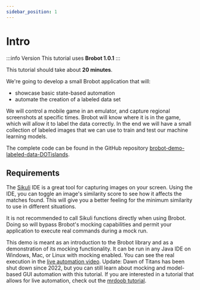 ```yaml
---
sidebar_position: 1
---
```


# Intro

:::info Version
This tutorial uses **Brobot 1.0.1**
:::


This tutorial should take about **20 minutes**.  

We're going to develop a small Brobot application that will:  
- showcase basic state-based automation
- automate the creation of a labeled data set  

We will control a mobile game in an emulator, and capture regional screenshots at 
specific times.
Brobot will know where it is in the game, which will allow it to label the data correctly. 
In the end we will 
have a small collection of labeled images that we can use to train and test our 
machine learning models.

The complete code can be found in the GitHub repository 
[brobot-demo-labeled-data-DOTislands](https://github.com/jspinak/brobot-demo-labeled-data-DOTislands).  

## Requirements

The [Sikuli](http://sikulix.com/) IDE is a great tool for capturing images on your screen. Using the IDE,
you can toggle an image's similarity score to see how it affects the matches found.
This will give you a better feeling for the minimum similarity to use in different 
situations.  

It is not recommended to call Sikuli functions directly when using Brobot. Doing so
will bypass Brobot's mocking capabilities and permit your application to execute
real commands during a mock run.  

This demo is meant as an introduction to the Brobot library 
and as a demonstration of its mocking functionality. It can be run
in any Java IDE on Windows, Mac, or Linux with mocking enabled. 
You can see the real execution in the 
[live automation video](/docs/tutorial-basics/live-automation).
Update: Dawn of Titans has been shut down since 2022, but you can still learn about 
mocking and model-based GUI automation with this tutorial. If you are interested in a tutorial 
that allows for live automation, check out the [mrdoob tutorial](/docs/tutorial-mrdoob/setup). 
